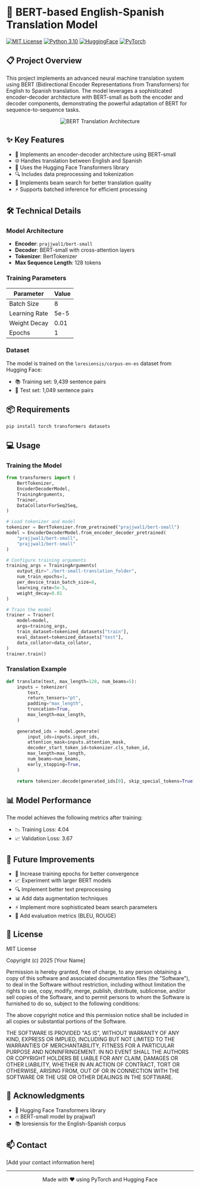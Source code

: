 # 🤖 BERT-based English-Spanish Translation Model

[![MIT License](https://img.shields.io/badge/License-MIT-green.svg)](https://choosealicense.com/licenses/mit/)
[![Python 3.10](https://img.shields.io/badge/Python-3.10-blue.svg)](https://www.python.org/downloads/)
[![HuggingFace](https://img.shields.io/badge/🤗-HuggingFace-yellow.svg)](https://huggingface.co/)
[![PyTorch](https://img.shields.io/badge/PyTorch-%23EE4C2C.svg?style=flat&logo=pytorch&logoColor=white)](https://pytorch.org/)

## 📋 Project Overview
This project implements an advanced neural machine translation system using BERT (Bidirectional Encoder Representations from Transformers) for English to Spanish translation. The model leverages a sophisticated encoder-decoder architecture with BERT-small as both the encoder and decoder components, demonstrating the powerful adaptation of BERT for sequence-to-sequence tasks.

<p align="center">
  <img src="https://media2.dev.to/dynamic/image/width=1000,height=420,fit=cover,gravity=auto,format=auto/https%3A%2F%2Fdev-to-uploads.s3.amazonaws.com%2Fuploads%2Farticles%2Fnt9g5x8sfvptbnu3wb1t.jpg" alt="BERT Translation Architecture">
</p>

## ✨ Key Features
- 🔄 Implements an encoder-decoder architecture using BERT-small
- 🌐 Handles translation between English and Spanish
- 🤗 Uses the Hugging Face Transformers library
- 🔍 Includes data preprocessing and tokenization
- 🔦 Implements beam search for better translation quality
- ⚡ Supports batched inference for efficient processing

## 🛠️ Technical Details

### Model Architecture
- **Encoder**: `prajjwal1/bert-small`
- **Decoder**: BERT-small with cross-attention layers
- **Tokenizer**: BertTokenizer
- **Max Sequence Length**: 128 tokens

### Training Parameters
| Parameter | Value |
|-----------|-------|
| Batch Size | 8 |
| Learning Rate | 5e-5 |
| Weight Decay | 0.01 |
| Epochs | 1 |

### Dataset
The model is trained on the `loresiensis/corpus-en-es` dataset from Hugging Face:
- 📚 Training set: 9,439 sentence pairs
- 🧪 Test set: 1,049 sentence pairs

## 📦 Requirements
```bash
pip install torch transformers datasets
```

## 💻 Usage

### Training the Model
```python
from transformers import (
    BertTokenizer,
    EncoderDecoderModel,
    TrainingArguments,
    Trainer,
    DataCollatorForSeq2Seq,
)

# Load tokenizer and model
tokenizer = BertTokenizer.from_pretrained("prajjwal1/bert-small")
model = EncoderDecoderModel.from_encoder_decoder_pretrained(
    "prajjwal1/bert-small", 
    "prajjwal1/bert-small"
)

# Configure training arguments
training_args = TrainingArguments(
    output_dir="./bert-small-translation_folder",
    num_train_epochs=1,
    per_device_train_batch_size=8,
    learning_rate=5e-5,
    weight_decay=0.01
)

# Train the model
trainer = Trainer(
    model=model,
    args=training_args,
    train_dataset=tokenized_datasets["train"],
    eval_dataset=tokenized_datasets["test"],
    data_collator=data_collator,
)
trainer.train()
```

### Translation Example
```python
def translate(text, max_length=128, num_beams=5):
    inputs = tokenizer(
        text,
        return_tensors="pt",
        padding="max_length",
        truncation=True,
        max_length=max_length,
    )
    
    generated_ids = model.generate(
        input_ids=inputs.input_ids,
        attention_mask=inputs.attention_mask,
        decoder_start_token_id=tokenizer.cls_token_id,
        max_length=max_length,
        num_beams=num_beams,
        early_stopping=True,
    )
    
    return tokenizer.decode(generated_ids[0], skip_special_tokens=True)
```

## 📊 Model Performance
The model achieves the following metrics after training:
- 📉 Training Loss: 4.04
- 📈 Validation Loss: 3.67

## 🚀 Future Improvements
- 🔄 Increase training epochs for better convergence
- 📈 Experiment with larger BERT models
- 🔍 Implement better text preprocessing
- 📊 Add data augmentation techniques
- ⚡ Implement more sophisticated beam search parameters
- 📝 Add evaluation metrics (BLEU, ROUGE)

## 📄 License

MIT License

Copyright (c) 2025 [Your Name]

Permission is hereby granted, free of charge, to any person obtaining a copy
of this software and associated documentation files (the "Software"), to deal
in the Software without restriction, including without limitation the rights
to use, copy, modify, merge, publish, distribute, sublicense, and/or sell
copies of the Software, and to permit persons to whom the Software is
furnished to do so, subject to the following conditions:

The above copyright notice and this permission notice shall be included in all
copies or substantial portions of the Software.

THE SOFTWARE IS PROVIDED "AS IS", WITHOUT WARRANTY OF ANY KIND, EXPRESS OR
IMPLIED, INCLUDING BUT NOT LIMITED TO THE WARRANTIES OF MERCHANTABILITY,
FITNESS FOR A PARTICULAR PURPOSE AND NONINFRINGEMENT. IN NO EVENT SHALL THE
AUTHORS OR COPYRIGHT HOLDERS BE LIABLE FOR ANY CLAIM, DAMAGES OR OTHER
LIABILITY, WHETHER IN AN ACTION OF CONTRACT, TORT OR OTHERWISE, ARISING FROM,
OUT OF OR IN CONNECTION WITH THE SOFTWARE OR THE USE OR OTHER DEALINGS IN THE
SOFTWARE.

## 🙏 Acknowledgments
- 🤗 Hugging Face Transformers library
- 🔥 BERT-small model by prajjwal1
- 📚 loresiensis for the English-Spanish corpus

## 📫 Contact
[Add your contact information here]

---
<p align="center">
Made with ❤️ using PyTorch and Hugging Face
</p>
